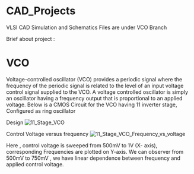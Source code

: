 # CAD_Projects
VLSI CAD Simulation and Schematics
Files are under VCO Branch

Brief about project :

VCO
========

Voltage-controlled oscillator (VCO) provides a periodic signal where the frequency of the periodic signal is related to the level of an input voltage control signal supplied to the VCO. A voltage controlled oscillator is simply an oscillator having a frequency output that is proportional to an applied voltage.
Below is a CMOS Circuit for the VCO having 11 inverter stage, Configured as ring oscillator 

Design
![11_Stage_VCO](https://user-images.githubusercontent.com/51846122/132983608-52f4d523-15e3-4357-9ccd-c4876170472c.PNG)

Control Voltage versus frequency 
![11_Stage_VCO_Frequency_vs_voltage](https://user-images.githubusercontent.com/51846122/132983661-e2eac123-5542-4da2-afa7-36560616460d.PNG)

Here , control voltage is sweeped from 500mV to 1V (X- axis), corresponding Frequencies are plotted on Y-axis. We can observer from 500mV to 750mV , we have linear dependence between frequency and applied control voltage. 
